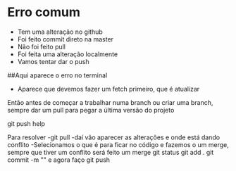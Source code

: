 # Erro comum

- Tem uma alteração no github
- Foi feito commit direto na master
- Não foi feito pull
- Foi feita uma alteração localmente 
- Vamos tentar dar o push

##Aqui aparece o erro no terminal
- Aparece que devemos fazer um fetch primeiro, que é atualizar


Então antes de começar a trabalhar numa branch ou criar uma branch, 
sempre dar um pull para pegar a última versão do projeto

git push help

Para resolver
-git pull
-daí vão aparecer as alterações e onde está dando conflito
-Selecionamos o que é para ficar no código e fazemos o um merge, sempre que
tiver um conflito será feito um merge
git status
git add .
git commit -m ""
e agora faço git push
